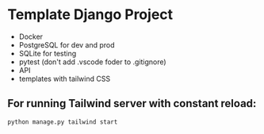 # Template Django Project

- Docker
- PostgreSQL for dev and prod
- SQLite for testing
- pytest (don't add .vscode foder to .gitignore)
- API
- templates with tailwind CSS

## For running Tailwind server with constant reload:

```
python manage.py tailwind start
```
